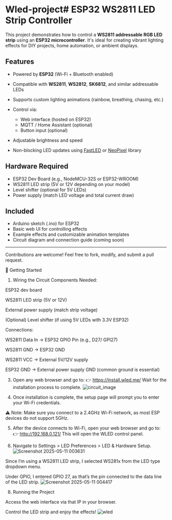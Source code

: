 # Wled-project# ESP32 WS2811 LED Strip Controller

This project demonstrates how to control a **WS2811 addressable RGB LED strip** using an **ESP32 microcontroller**. It's ideal for creating vibrant lighting effects for DIY projects, home automation, or ambient displays.

## Features

* Powered by **ESP32** (Wi-Fi + Bluetooth enabled)
* Compatible with **WS2811**, **WS2812**, **SK6812**, and similar addressable LEDs
* Supports custom lighting animations (rainbow, breathing, chasing, etc.)
* Control via:

  * Web interface (hosted on ESP32)
  * MQTT / Home Assistant (optional)
  * Button input (optional)
* Adjustable brightness and speed
* Non-blocking LED updates using [FastLED](https://github.com/FastLED/FastLED) or [NeoPixel](https://github.com/adafruit/Adafruit_NeoPixel) library

## Hardware Required

* ESP32 Dev Board (e.g., NodeMCU-32S or ESP32-WROOM)
* WS2811 LED strip (5V or 12V depending on your model)
* Level shifter (optional for 5V LEDs)
* Power supply (match LED voltage and total current draw)

## Included

* Arduino sketch (.ino) for ESP32
* Basic web UI for controlling effects
* Example effects and customizable animation templates
* Circuit diagram and connection guide (coming soon)

---

Contributions are welcome! Feel free to fork, modify, and submit a pull request.



🚀 Getting Started
1. Wiring the Circuit
Components Needed:

ESP32 dev board

WS2811 LED strip (5V or 12V)

External power supply (match strip voltage)

(Optional) Level shifter (if using 5V LEDs with 3.3V ESP32)

Connections:

WS2811 Data In → ESP32 GPIO Pin (e.g., D27/ GPI27)

WS2811 GND → ESP32 GND

WS2811 VCC → External 5V/12V supply

ESP32 GND → External power supply GND (common ground is essential)

3. Open any web browser and go to:
👉 https://install.wled.me/
Wait for the installation process to complete.
![circuit_image](https://github.com/user-attachments/assets/43cb977e-3c3f-4417-94c0-46a01654402f)


5. Once installation is complete, the setup page will prompt you to enter your Wi-Fi credentials.

⚠️ Note: Make sure you connect to a 2.4GHz Wi-Fi network, as most ESP devices do not support 5GHz.

5. After the device connects to Wi-Fi, open your web browser and go to:
👉 http://192.168.0.121/
This will open the WLED control panel.

6. Navigate to Settings > LED Preferences > LED & Hardware Setup.
![Screenshot 2025-05-11 003631](https://github.com/user-attachments/assets/486fb894-0f41-46a8-9373-e179e183e92e)

Since I’m using a WS2811 LED strip, I selected WS281x from the LED type dropdown menu.

Under GPIO, I entered GPIO 27, as that’s the pin connected to the data line of the LED strip.
![Screenshot 2025-05-11 004417](https://github.com/user-attachments/assets/4713be2b-3b5c-4ac2-af7a-baa83940c2a1)

8. Running the Project

Access the web interface via that IP in your browser.

Control the LED strip and enjoy the effects!
![wled ](https://github.com/user-attachments/assets/d1ea62c0-7b39-4e1d-a449-c5131bf37a23)

